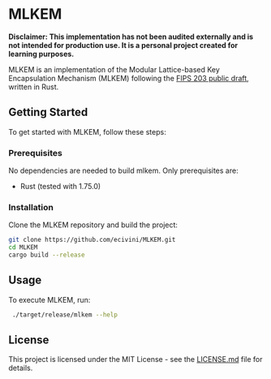 # MLKEM

**Disclaimer: This implementation has not been audited externally and is not intended for production use. It is a personal project created for learning purposes.**

MLKEM is an implementation of the Modular Lattice-based Key Encapsulation Mechanism (MLKEM) following the [FIPS 203 public draft](https://csrc.nist.gov/pubs/fips/203/ipd), written in Rust.

## Getting Started

To get started with MLKEM, follow these steps:

### Prerequisites

No dependencies are needed to build mlkem. Only prerequisites are:

- Rust (tested with 1.75.0)

### Installation

Clone the MLKEM repository and build the project:

```bash
git clone https://github.com/ecivini/MLKEM.git
cd MLKEM
cargo build --release
```

## Usage
To execute MLKEM, run:
```bash
 ./target/release/mlkem --help
```

## License
This project is licensed under the MIT License - see the [LICENSE.md](LICENSE.md) file for details.
